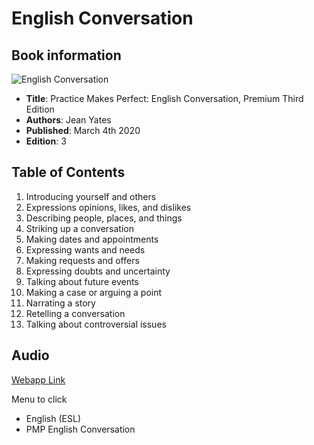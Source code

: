 # English Conversation

## Book information
![English Conversation](https://www.mhprofessional.com/media/catalog/product/cache/1/image/9df78eab33525d08d6e5fb8d27136e95/9/7/9781260462166.jpg)
- **Title**: Practice Makes Perfect: English Conversation, Premium Third Edition
- **Authors**: Jean Yates
- **Published**: March 4th 2020
- **Edition**: 3

## Table of Contents
1. Introducing yourself and others
1. Expressions opinions, likes, and dislikes
1. Describing people, places, and things
1. Striking up a conversation
1. Making dates and appointments
1. Expressing wants and needs
1. Making requests and offers
1. Expressing doubts and uncertainty
1. Talking about future events
1. Making a case or arguing a point
1. Narrating a story
1. Retelling a conversation
1. Talking about controversial issues

## Audio
[Webapp Link](https://mhe-language-lab.s3.amazonaws.com/index.html)

Menu to click
- English (ESL)
- PMP English Conversation

